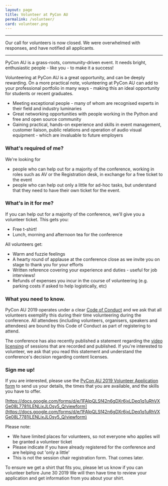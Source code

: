 ```yaml
---
layout: page
title: Volunteer at PyCon AU
permalink: /volunteer/
card: volunteer.png
---
```


<hr>
<span class="abstract">Our call for volunteers is now closed. We were overwhelmed with responses, and have notified all applicants.</span>
<hr>

PyCon AU is a grass-roots, community-driven event. It needs bright, enthusiastic people - like you - to make it a success!

Volunteering at PyCon AU is a great opportunity, and can be deeply rewarding. On a more practical note, volunteering at PyCon AU can add to your professional portfolio in many ways - making this an ideal opportunity for students or recent graduates.

* Meeting exceptional people - many of whom are recognised experts in their field and industry luminaries
* Great networking opportunities with people working in the Python and free and open source community
* Gaining practical, hands-on experience and skills in event management, customer liaison, public relations and operation of audio visual equipment - which are invaluable to future employers

### What's required of me?

We're looking for 
 * people who can help out for a majority of the conference, working in roles such as AV or the Registration desk, in exchange for a free ticket to the event
 * people who can help out only a little for ad-hoc tasks, but understand that they need to have their own ticket for the event. 

### What's in it for me?

If you can help out for a majority of the conference, we'll give you a volunteer ticket. This gets you: 

* Free t-shirt!
* Lunch, morning and afternoon tea for the conference

All volunteers get: 

* Warm and fuzzie feelings
* A hearty round of applause at the conference close as we invite you on stage to thank you for your efforts
* Written reference covering your experience and duties - useful for job interviews!
* Refunds of expenses you incur in the course of volunteering (e.g. parking costs if asked to help logistically, etc)

### What you need to know.

PyCon AU 2019 operates under a clear [Code of Conduct](https://2019.pycon-au.org/conduct/) and we ask that all volunteers exemplify this during their time volunteering during the conference. All attendees (including volunteers, organisers, speakers and attendees) are bound by this Code of Conduct as part of registering to attend.

The conference has also recently published a statement regarding the [video licensing](https://2019.pycon-au.org/news/video-licencing-changes/) of sessions that are recorded and published. If you're interested to volunteer, we ask that you read this statement and understand the conference's decision regarding content licenses.

### Sign me up!

If you are interested, please use the [PyCon AU 2019 Volunteer Application form](https://docs.google.com/forms/d/e/1FAIpQLSf42n6gDXr6jxLDeq1q1uRhVXGe08L7781ILENLixJLOsy5_Q/viewform) to send us your details, the times that you are available, and the skills you have to offer. 

[https://docs.google.com/forms/d/e/1FAIpQLSf42n6gDXr6jxLDeq1q1uRhVXGe08L7781ILENLixJLOsy5_Q/viewform](https://docs.google.com/forms/d/e/1FAIpQLSf42n6gDXr6jxLDeq1q1uRhVXGe08L7781ILENLixJLOsy5_Q/viewform)

Please note: 
* We have limited places for volunteers, so not everyone who applies will be granted a volunteer ticket
* Please indicate if you have already registered for the conference and are helping out 'only a little'
* This is not the session chair registration form. That comes later. 

To ensure we get a shirt that fits you, please let us know if you can volunteer before June 30 2019 We will then have time to review your application and get information from you about your shirt. 
